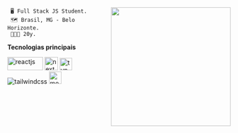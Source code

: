 ## 
<img align="right" width="270" height="" src="https://github-readme-stats.vercel.app/api/top-langs/?username=alexsandersilv&layout=compactv&theme=react" />

```
 🖥️ Full Stack JS Student.
 🗺️ Brasil, MG - Belo Horizonte.
 🧑🏽‍🚀 20y.
``` 
**Tecnologias principais**
<div>
 <img width="80" height="30" src="https://img.shields.io/badge/react-%2320232a.svg?style=for-the-badge&logo=react&logoColor=%2361DAFB" alt="reactjs" />
 <img widht="80" height="30" src="https://img.shields.io/badge/Next-black?style=for-the-badge&logo=next.js&logoColor=white" alt="next js" />
 <img widht="80" height="28" src="https://img.shields.io/badge/typescript-%23007ACC.svg?style=for-the-badge&logo=typescript&logoColor=white" alt="typescript" />
 <img widht="80" heigth="28" src="https://img.shields.io/badge/tailwindcss-%2338B2AC.svg?style=for-the-badge&logo=tailwind-css&logoColor=white" alt="tailwindcss" />
 <img widht="80" height="28" src="https://img.shields.io/badge/MongoDB-%234ea94b.svg?style=for-the-badge&logo=mongodb&logoColor=white" alt="mongodb" />
<div>
 
